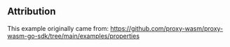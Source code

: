 ## Attribution

This example originally came from:
https://github.com/proxy-wasm/proxy-wasm-go-sdk/tree/main/examples/properties
